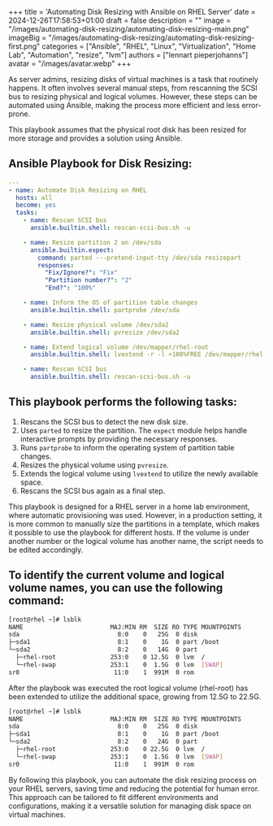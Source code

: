 +++
title = 'Automating Disk Resizing with Ansible on RHEL Server'
date = 2024-12-26T17:58:53+01:00
draft = false
description = ""
image = "/images/automating-disk-resizing/automating-disk-resizing-main.png"
imageBig = "/images/automating-disk-resizing/automating-disk-resizing-first.png"
categories = ["Ansible", "RHEL", "Linux", "Virtualization", "Home Lab", "Automation", "resize", "lvm"]
authors = ["lennart pieperjohanns"]
avatar = "/images/avatar.webp"
+++

As server admins, resizing disks of virtual machines is a task that routinely happens. It often involves several manual steps, from rescanning the SCSI bus to resizing physical and logical volumes. However, these steps can be automated using Ansible, making the process more efficient and less error-prone.

This playbook assumes that the physical root disk has been resized for more storage and provides a solution using Ansible.

## Ansible Playbook for Disk Resizing:
```yaml
---
- name: Automate Disk Resizing on RHEL
  hosts: all
  become: yes
  tasks:
    - name: Rescan SCSI bus
      ansible.builtin.shell: rescan-scsi-bus.sh -u

    - name: Resize partition 2 on /dev/sda
      ansible.builtin.expect:
        command: parted ---pretend-input-tty /dev/sda resizepart
        responses:
          "Fix/Ignore?": "Fix"
          "Partition number?": "2"
          "End?": "100%"

    - name: Inform the OS of partition table changes
      ansible.builtin.shell: partprobe /dev/sda

    - name: Resize physical volume /dev/sda2
      ansible.builtin.shell: pvresize /dev/sda2

    - name: Extend logical volume /dev/mapper/rhel-root
      ansible.builtin.shell: lvextend -r -l +100%FREE /dev/mapper/rhel-root

    - name: Rescan SCSI bus
      ansible.builtin.shell: rescan-scsi-bus.sh -u
```
## This playbook performs the following tasks:

1. Rescans the SCSI bus to detect the new disk size.
2. Uses `parted` to resize the partition. The `expect` module helps handle interactive prompts by providing the necessary responses.
3. Runs `partprobe` to inform the operating system of partition table changes.
4. Resizes the physical volume using `pvresize`.
5. Extends the logical volume using `lvextend` to utilize the newly available space.
6. Rescans the SCSI bus again as a final step.

This playbook is designed for a RHEL server in a home lab environment, where automatic provisioning was used. However, in a production setting, it is more common to manually size the partitions in a template, which makes it possible to use the playbook for different hosts. If the volume is under another number or the logical volume has another name, the script needs to be edited accordingly.

## To identify the current volume and logical volume names, you can use the following command:
```bash
[root@rhel ~]# lsblk
NAME                        MAJ:MIN RM  SIZE RO TYPE MOUNTPOINTS
sda                           8:0    0   25G  0 disk
├─sda1                        8:1    0    1G  0 part /boot
└─sda2                        8:2    0   14G  0 part
  ├─rhel-root               253:0    0 12.5G  0 lvm  /
  └─rhel-swap               253:1    0  1.5G  0 lvm  [SWAP]
sr0                          11:0    1  991M  0 rom
```

After the playbook was executed the root logical volume (rhel-root) has been extended to utilize the additional space, growing from 12.5G to 22.5G.

```bash
[root@rhel ~]# lsblk
NAME                        MAJ:MIN RM  SIZE RO TYPE MOUNTPOINTS
sda                           8:0    0   25G  0 disk
├─sda1                        8:1    0    1G  0 part /boot
└─sda2                        8:2    0   24G  0 part
  ├─rhel-root               253:0    0 22.5G  0 lvm  /
  └─rhel-swap               253:1    0  1.5G  0 lvm  [SWAP]
sr0                          11:0    1  991M  0 rom
```
By following this playbook, you can automate the disk resizing process on your RHEL servers, saving time and reducing the potential for human error. This approach can be tailored to fit different environments and configurations, making it a versatile solution for managing disk space on virtual machines.
